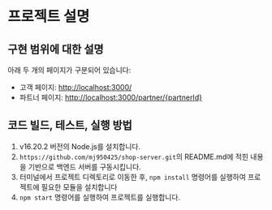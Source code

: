 # 프로젝트 설명

## 구현 범위에 대한 설명
아래 두 개의 페이지가 구분되어 있습니다:
- 고객 페이지: [http://localhost:3000/](http://localhost:3000/)
- 파트너 페이지: [http://localhost:3000/partner/{partnerId}](http://localhost:3000/partner/{partnerId})

## 코드 빌드, 테스트, 실행 방법

1. v16.20.2 버전의 Node.js를 설치합니다.
2. `https://github.com/mj950425/shop-server.git`의 README.md에 적힌 내용을 기반으로 백엔드 서버를 구동시킵니다.
3. 터미널에서 프로젝트 디렉토리로 이동한 후, `npm install` 명령어를 실행하여 프로젝트에 필요한 모듈을 설치합니다
4. `npm start` 명령어를 실행하여 프로젝트를 실행합니다.

   
